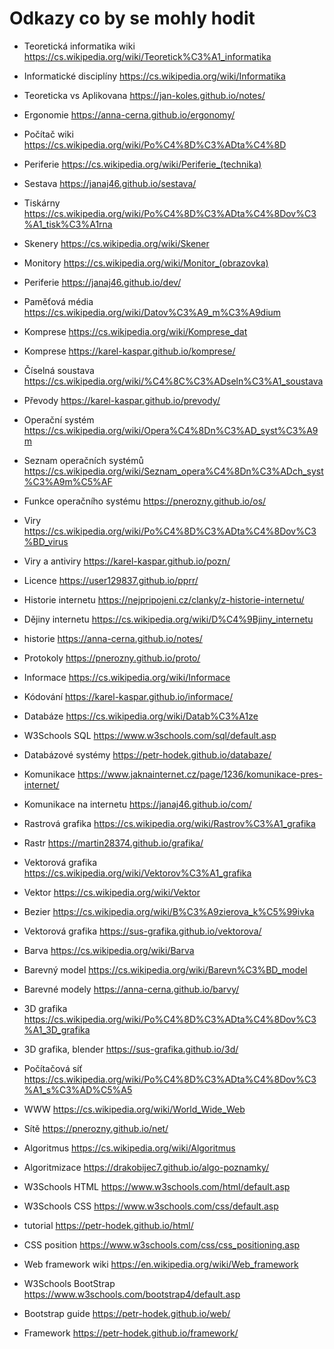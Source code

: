 # Odkazy co by se mohly hodit

- Teoretická informatika wiki https://cs.wikipedia.org/wiki/Teoretick%C3%A1_informatika
- Informatické disciplíny https://cs.wikipedia.org/wiki/Informatika
- Teoreticka vs Aplikovana https://jan-koles.github.io/notes/
- Ergonomie https://anna-cerna.github.io/ergonomy/

- Počítač wiki https://cs.wikipedia.org/wiki/Po%C4%8D%C3%ADta%C4%8D
- Periferie https://cs.wikipedia.org/wiki/Periferie_(technika)
- Sestava https://janaj46.github.io/sestava/

- Tiskárny https://cs.wikipedia.org/wiki/Po%C4%8D%C3%ADta%C4%8Dov%C3%A1_tisk%C3%A1rna
- Skenery https://cs.wikipedia.org/wiki/Skener
- Monitory https://cs.wikipedia.org/wiki/Monitor_(obrazovka)
- Periferie https://janaj46.github.io/dev/

- Paměťová média https://cs.wikipedia.org/wiki/Datov%C3%A9_m%C3%A9dium
- Komprese https://cs.wikipedia.org/wiki/Komprese_dat
- Komprese https://karel-kaspar.github.io/komprese/

- Číselná soustava https://cs.wikipedia.org/wiki/%C4%8C%C3%ADseln%C3%A1_soustava
- Převody https://karel-kaspar.github.io/prevody/

- Operační systém https://cs.wikipedia.org/wiki/Opera%C4%8Dn%C3%AD_syst%C3%A9m
- Seznam operačních systémů https://cs.wikipedia.org/wiki/Seznam_opera%C4%8Dn%C3%ADch_syst%C3%A9m%C5%AF
- Funkce operačního systému https://pnerozny.github.io/os/

- Viry https://cs.wikipedia.org/wiki/Po%C4%8D%C3%ADta%C4%8Dov%C3%BD_virus
- Viry a antiviry https://karel-kaspar.github.io/pozn/
- Licence https://user129837.github.io/pprr/

- Historie internetu https://nejpripojeni.cz/clanky/z-historie-internetu/
- Dějiny internetu https://cs.wikipedia.org/wiki/D%C4%9Bjiny_internetu
- historie https://anna-cerna.github.io/notes/
- Protokoly https://pnerozny.github.io/proto/

- Informace https://cs.wikipedia.org/wiki/Informace
- Kódování https://karel-kaspar.github.io/informace/

- Databáze https://cs.wikipedia.org/wiki/Datab%C3%A1ze
- W3Schools SQL https://www.w3schools.com/sql/default.asp
- Databázové systémy https://petr-hodek.github.io/databaze/

- Komunikace https://www.jaknainternet.cz/page/1236/komunikace-pres-internet/
- Komunikace na internetu https://janaj46.github.io/com/

- Rastrová grafika https://cs.wikipedia.org/wiki/Rastrov%C3%A1_grafika
- Rastr https://martin28374.github.io/grafika/

- Vektorová grafika https://cs.wikipedia.org/wiki/Vektorov%C3%A1_grafika
- Vektor https://cs.wikipedia.org/wiki/Vektor
- Bezier https://cs.wikipedia.org/wiki/B%C3%A9zierova_k%C5%99ivka
- Vektorová grafika https://sus-grafika.github.io/vektorova/

- Barva https://cs.wikipedia.org/wiki/Barva
- Barevný model https://cs.wikipedia.org/wiki/Barevn%C3%BD_model
- Barevné modely https://anna-cerna.github.io/barvy/

- 3D grafika https://cs.wikipedia.org/wiki/Po%C4%8D%C3%ADta%C4%8Dov%C3%A1_3D_grafika
- 3D grafika, blender https://sus-grafika.github.io/3d/

- Počítačová síť https://cs.wikipedia.org/wiki/Po%C4%8D%C3%ADta%C4%8Dov%C3%A1_s%C3%AD%C5%A5
- WWW https://cs.wikipedia.org/wiki/World_Wide_Web
- Sítě https://pnerozny.github.io/net/

- Algoritmus https://cs.wikipedia.org/wiki/Algoritmus
- Algoritmizace https://drakobijec7.github.io/algo-poznamky/

- W3Schools HTML https://www.w3schools.com/html/default.asp
- W3Schools CSS https://www.w3schools.com/css/default.asp
- tutorial https://petr-hodek.github.io/html/
- CSS position https://www.w3schools.com/css/css_positioning.asp

- Web framework wiki https://en.wikipedia.org/wiki/Web_framework
- W3Schools BootStrap https://www.w3schools.com/bootstrap4/default.asp
- Bootstrap guide https://petr-hodek.github.io/web/
- Framework https://petr-hodek.github.io/framework/

